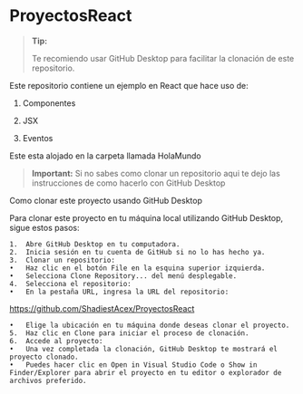 # ProyectosReact
> **Tip:** 
> 
> Te recomiendo usar GitHub Desktop para facilitar la clonación de este repositorio.

Este repositorio contiene un ejemplo en React que hace uso de:

1.	Componentes

2.	JSX

3.	Eventos

Este esta alojado en la carpeta llamada HolaMundo

> **Important:**
> Si no sabes como clonar un repositorio aqui te dejo las instrucciones de como hacerlo con GitHub Desktop

Como clonar este proyecto usando GitHub Desktop

Para clonar este proyecto en tu máquina local utilizando GitHub Desktop, sigue estos pasos:

	1.	Abre GitHub Desktop en tu computadora.
	2.	Inicia sesión en tu cuenta de GitHub si no lo has hecho ya.
	3.	Clonar un repositorio:
	•	Haz clic en el botón File en la esquina superior izquierda.
	•	Selecciona Clone Repository... del menú desplegable.
	4.	Selecciona el repositorio:
	•	En la pestaña URL, ingresa la URL del repositorio:
  https://github.com/ShadiestAcex/ProyectosReact
  
	•	Elige la ubicación en tu máquina donde deseas clonar el proyecto.
	5.	Haz clic en Clone para iniciar el proceso de clonación.
	6.	Accede al proyecto:
	•	Una vez completada la clonación, GitHub Desktop te mostrará el proyecto clonado.
	•	Puedes hacer clic en Open in Visual Studio Code o Show in Finder/Explorer para abrir el proyecto en tu editor o explorador de archivos preferido.
